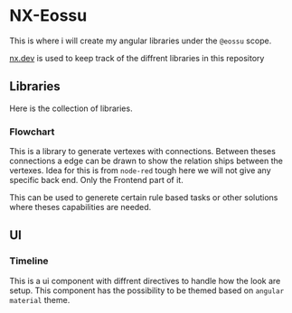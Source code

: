 # NX-Eossu

This is where i will create my angular libraries under the `@eossu` scope.

[nx.dev](https://nx.dev) is used to keep track of the diffrent libraries in this repository

## Libraries

Here is the collection of libraries.

### Flowchart

This is a library to generate vertexes with connections. Between theses connections a edge can be drawn
to show the relation ships between the vertexes. Idea for this is from `node-red` tough here we will not
give any specific back end. Only the Frontend part of it.

This can be used to generete certain rule based tasks or other solutions where theses capabilities are needed.


## UI

### Timeline

This is a ui component with diffrent directives to handle how the look are setup. This component has the possibility to
be themed based on `angular material` theme.
